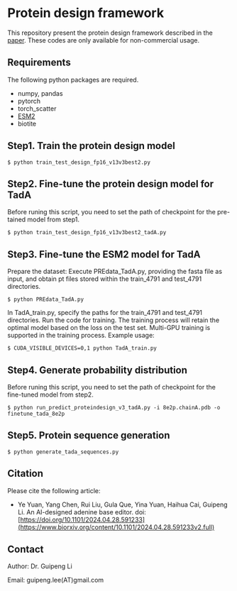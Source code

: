 Protein design framework
========================

This repository present the protein design framework described in the [paper](https://www.biorxiv.org/content/10.1101/2024.04.28.591233v2.full). These codes are only available for non-commercial usage.


Requirements
------------

The following python packages are required.

- numpy, pandas
- pytorch
- torch_scatter
- [ESM2](https://github.com/facebookresearch/esm)
- biotite


Step1. Train the protein design model
-------------------------------------

    $ python train_test_design_fp16_v13v3best2.py


Step2. Fine-tune the protein design model for TadA
--------------------------------------------------

Before runing this script, you need to set the path of checkpoint for the pre-tained model from step1.

    $ python train_test_design_fp16_v13v3best2_tadA.py
    


Step3. Fine-tune the ESM2 model for TadA
----------------------------------------

Prepare the dataset: Execute PREdata_TadA.py, providing the fasta file as input, and obtain pt files stored within the train_4791 and test_4791 directories.

    $ python PREdata_TadA.py
    

In TadA_train.py, specify the paths for the train_4791 and test_4791 directories. Run the code for training. The training process will retain the optimal model based on the loss on the test set. Multi-GPU training is supported in the training process. Example usage:

    $ CUDA_VISIBLE_DEVICES=0,1 python TadA_train.py
    


Step4. Generate probability distribution
----------------------------------------

Before runing this script, you need to set the path of checkpoint for the fine-tuned model from step2.

    $ python run_predict_proteindesign_v3_tadA.py -i 8e2p.chainA.pdb -o finetune_tada_8e2p
    


Step5. Protein sequence generation
----------------------------------

    $ python generate_tada_sequences.py
    


Citation
--------

Please cite the following article:

- Ye Yuan, Yang Chen, Rui Liu, Gula Que, Yina Yuan, Haihua Cai, Guipeng Li. An AI-designed adenine base editor. doi:[https://doi.org/10.1101/2024.04.28.591233](https://www.biorxiv.org/content/10.1101/2024.04.28.591233v2.full)


Contact
-------

Author: Dr. Guipeng Li

Email:  guipeng.lee(AT)gmail.com
